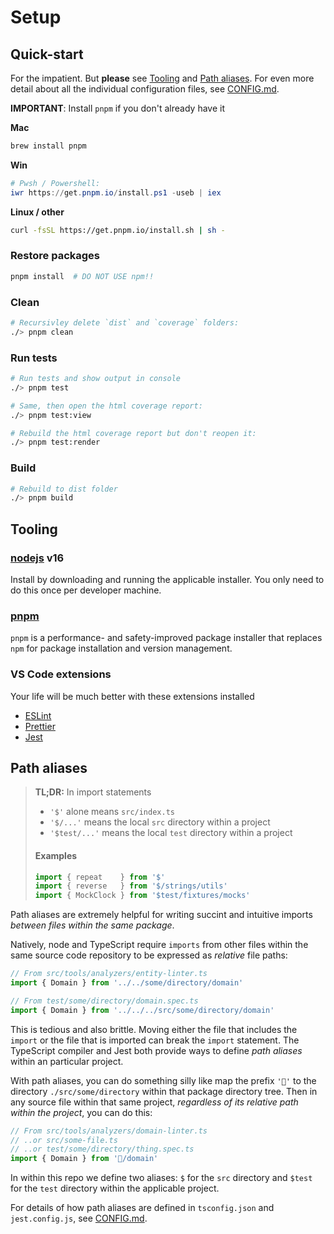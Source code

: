 # Setup

## Quick-start

For the impatient. But **please** see [Tooling](#tooling) and [Path aliases](#path-aliases). For even more detail about all the individual configuration files, see [CONFIG.md](./CONFIG.md).

**IMPORTANT**: Install `pnpm` if you don't already have it

**Mac**
```sh
brew install pnpm
```

**Win**

```powershell
# Pwsh / Powershell:
iwr https://get.pnpm.io/install.ps1 -useb | iex
```

**Linux / other**

```sh
curl -fsSL https://get.pnpm.io/install.sh | sh -
```
 
### Restore packages

```bash
pnpm install  # DO NOT USE npm!!
```

### Clean

```bash
# Recursivley delete `dist` and `coverage` folders:
./> pnpm clean
```

### Run tests

```bash
# Run tests and show output in console
./> pnpm test

# Same, then open the html coverage report:
./> pnpm test:view

# Rebuild the html coverage report but don't reopen it:
./> pnpm test:render
```

### Build

```bash
# Rebuild to dist folder
./> pnpm build
```

## Tooling

### [nodejs](https://nodejs.org/en/download/) v16

  Install by downloading and running the applicable installer. You
  only need to do this once per developer machine.

### [pnpm](https://pnpm.io/)

  `pnpm` is a performance- and safety-improved package installer that replaces `npm` for package installation and version management.

### VS Code extensions

Your life will be much better with these extensions installed

- [ESLint](vscode:extension/dbaeumer.vscode-eslint)
- [Prettier](vscode:extension/esbenp.prettier-vscode) 
- [Jest](vscode:extension/orta.vscode-jest) 
 
## Path aliases

>
> **TL;DR:** In import statements
>
> - `'$'` alone means `src/index.ts`
> - `'$/...'` means the local `src` directory within a project
> - `'$test/...'` means the local `test` directory within a project
>
>
> #### Examples
> 
> ```ts
> import { repeat    } from '$'
> import { reverse   } from '$/strings/utils'
> import { MockClock } from '$test/fixtures/mocks'
> ```
>

Path aliases are extremely helpful for writing succint and intuitive imports *between files within the same package*.

Natively, node and TypeScript require `imports` from other files within the same source code repository to be expressed as *relative* file paths:

```ts
// From src/tools/analyzers/entity-linter.ts
import { Domain } from '../../some/directory/domain'
```

```ts
// From test/some/directory/domain.spec.ts
import { Domain } from '../../../src/some/directory/domain'
```

This is tedious and also brittle. Moving either the file that includes the `import` or the file that is imported can break the `import` statement. The TypeScript compiler and Jest both provide ways to define *path aliases* within an particular project. 

With path aliases, you can do something silly like map the prefix `'🍕'` to the directory `./src/some/directory` within that package directory tree. Then in any source file within that same project, *regardless of its relative path within the project*, you can do this:

```ts
// From src/tools/analyzers/domain-linter.ts
// ..or src/some-file.ts
// ..or test/some/directory/thing.spec.ts
import { Domain } from '🍕/domain'
```

In within this repo we define two aliases: `$` for the `src` directory and `$test` for the `test` directory within the applicable project. 

For details of how path aliases are defined in `tsconfig.json` and `jest.config.js`, see [CONFIG.md](/CONFIG.md).
